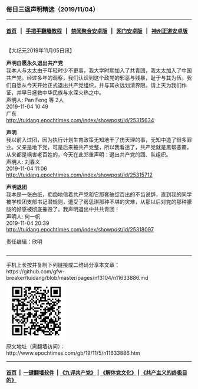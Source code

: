 ### 每日三退声明精选（2019/11/04）
------------------------

#### [首页](https://github.com/gfw-breaker/banned-news/blob/master/README.md) &nbsp;&nbsp;|&nbsp;&nbsp; [手把手翻墙教程](https://github.com/gfw-breaker/guides/wiki) &nbsp;&nbsp;|&nbsp;&nbsp; [禁闻聚合安卓版](https://github.com/gfw-breaker/bn-android) &nbsp;&nbsp;|&nbsp;&nbsp; [网门安卓版](https://github.com/oGate2/oGate) &nbsp;&nbsp;|&nbsp;&nbsp; [神州正道安卓版](https://github.com/SzzdOgate/update) 



<div class="column" id="artbody" itemprop="articleBody">
 <!-- article content begin -->
 <p>
  【大纪元2019年11月05日讯】
 </p>
 <p>
  <strong>
   声明自愿永久退出共产党
  </strong>
  <br/>
  我本人与太太由于年轻时少不更事，我大学时期加入了共青团，我太太加入了中国共产党。经过多年的观察，我们认识到这个政党的邪恶与残暴，耻于与其为伍。我们自愿从今天开始正式退出共产党组织，并与其永远划清界限。请上天为我们作证，并早日拯救中华民族与水深火热之中。
  <br/>
  声明人: Pan Feng 等 2人
  <br/>
  2019-11-04 10:49
  <br/>
  广东
  <br/>
  <a href="http://tuidang.epochtimes.com/index/showpost/id/25315634">
   http://tuidang.epochtimes.com/index/showpost/id/25315634
  </a>
 </p>
 <p>
  <strong>
   声明
  </strong>
  <br/>
  我以前入过团，因为执行计划生育政策无知地干了伤天理的事，无知中造了很多罪业。父亲是地下党，可是后来被共产党整，所以我看透了，共产党就是黑帮恶霸，从来都是祸害老百姓的，今天在此郑重声明：退出共产党的团、队组织。
  <br/>
  声明人: 刘春义
  <br/>
  2019-11-04 11:06
  <br/>
  <a href="http://tuidang.epochtimes.com/index/showpost/id/25315712">
   http://tuidang.epochtimes.com/index/showpost/id/25315712
  </a>
 </p>
 <p>
  <strong>
   声明退团
  </strong>
  <br/>
  我本是一张白纸，痴痴地信着共产党和它那套破绽百出的不齿说辞，直到我的同学被学校团支部书记潜规则，遭受了房思琪那种不堪的灾难，从那以后对党的那种朦胧的好感被彻底摧毁了。我声明退出中共共青团！
  <br/>
  声明人: 何一帆
  <br/>
  2019-11-04 20:39
  <br/>
  <a href="http://tuidang.epochtimes.com/index/showpost/id/25318097">
   http://tuidang.epochtimes.com/index/showpost/id/25318097
  </a>
 </p>
 <p>
  责任编辑：欣明
 </p>
 <!-- article content end -->
 <div id="below_article_ad">
  <div id="below_article_ad_inner">
  </div>
 </div>
</div>

<hr/>
手机上长按并复制下列链接或二维码分享本文章：<br/>
https://github.com/gfw-breaker/tuidang/blob/master/pages/nf3104/n11633886.md <br/>
<a href='https://github.com/gfw-breaker/tuidang/blob/master/pages/nf3104/n11633886.md'><img src='https://github.com/gfw-breaker/tuidang/blob/master/pages/nf3104/n11633886.md.png'/></a> <br/>
原文地址（需翻墙访问）：http://www.epochtimes.com/gb/19/11/5/n11633886.htm


------------------------
#### [首页](https://github.com/gfw-breaker/banned-news/blob/master/README.md) &nbsp;|&nbsp; [一键翻墙软件](https://github.com/gfw-breaker/nogfw/blob/master/README.md) &nbsp;| [《九评共产党》](https://github.com/gfw-breaker/9ping.md/blob/master/README.md#九评之一评共产党是什么) | [《解体党文化》](https://github.com/gfw-breaker/jtdwh.md/blob/master/README.md) | [《共产主义的终极目的》](https://github.com/gfw-breaker/gczydzjmd.md/blob/master/README.md)


<img src='http://gfw-breaker.win/tuidang/pages/nf3104/n11633886.md' width='0px' height='0px'/>